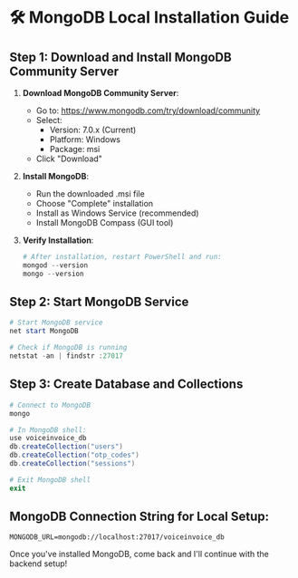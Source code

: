 # 🛠️ MongoDB Local Installation Guide

## Step 1: Download and Install MongoDB Community Server

1. **Download MongoDB Community Server**:
   - Go to: https://www.mongodb.com/try/download/community
   - Select:
     - Version: 7.0.x (Current)
     - Platform: Windows
     - Package: msi
   - Click "Download"

2. **Install MongoDB**:
   - Run the downloaded .msi file
   - Choose "Complete" installation
   - Install as Windows Service (recommended)
   - Install MongoDB Compass (GUI tool)

3. **Verify Installation**:
   ```powershell
   # After installation, restart PowerShell and run:
   mongod --version
   mongo --version
   ```

## Step 2: Start MongoDB Service

```powershell
# Start MongoDB service
net start MongoDB

# Check if MongoDB is running
netstat -an | findstr :27017
```

## Step 3: Create Database and Collections

```powershell
# Connect to MongoDB
mongo

# In MongoDB shell:
use voiceinvoice_db
db.createCollection("users")
db.createCollection("otp_codes")
db.createCollection("sessions")

# Exit MongoDB shell
exit
```

## MongoDB Connection String for Local Setup:
```
MONGODB_URL=mongodb://localhost:27017/voiceinvoice_db
```

Once you've installed MongoDB, come back and I'll continue with the backend setup!
